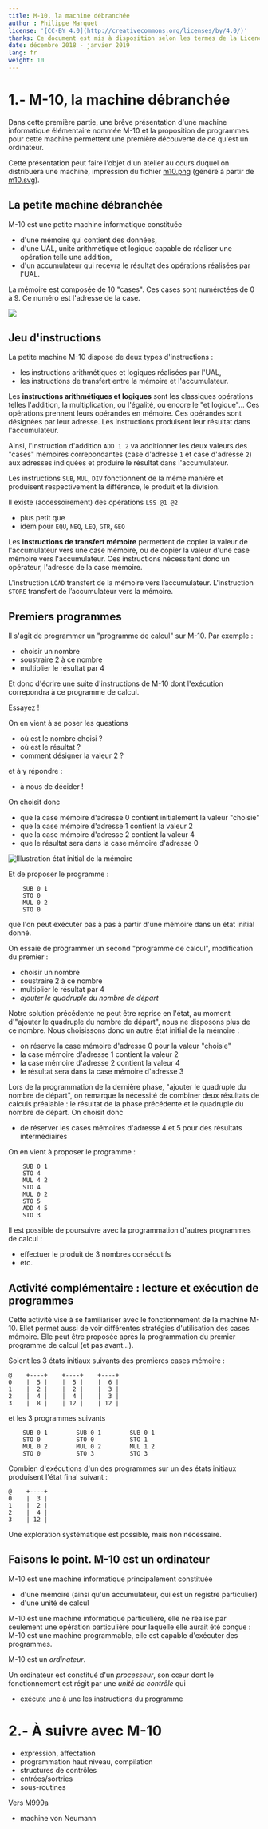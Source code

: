 ```yaml
---
title: M-10, la machine débranchée
author : Philippe Marquet
license: '[CC-BY 4.0](http://creativecommons.org/licenses/by/4.0/)'
thanks: Ce document est mis à disposition selon les termes de la Licence Creative Commons Attribution 4.0 International \protect ![](https://licensebuttons.net/l/by/4.0/88x31.png){width=3em}
date: décembre 2018 - janvier 2019
lang: fr
weight: 10
---
```


1.- M-10, la machine débranchée
==============================

Dans cette première partie, une brêve présentation d'une machine informatique élémentaire nommée M-10 et la proposition de programmes pour cette machine permettent une première découverte de ce qu'est un ordinateur.

Cette présentation peut faire l'objet d'un atelier au cours duquel on distribuera une machine, impression du fichier [m10.png](/uploads/docsnsi/architecture/img/m10.png) (généré à partir de [m10.svg](/uploads/docsnsi/architecture/img/m10-0.svg)).

La petite machine débranchée
----------------------------

M-10 est une petite machine informatique constituée

* d'une mémoire qui contient des données,
* d'une UAL, unité arithmétique et logique capable de réaliser une opération telle une addition,
* d'un accumulateur qui recevra le résultat des opérations réalisées par l'UAL.

La mémoire est composée de 10 "cases". Ces cases sont numérotées de 0 à 9. Ce numéro est l'adresse de la case.

![](uploads/docsnsi/architecture/img/m10.png)


Jeu d'instructions
------------------

La petite machine M-10 dispose de deux types d'instructions :

* les instructions arithmétiques et logiques réalisées par l'UAL,
* les instructions de transfert entre la mémoire et l'accumulateur.

Les **instructions arithmétiques et logiques** sont les classiques opérations telles l'addition, la multiplication, ou l'égalité, ou encore le "et logique"...
Ces opérations prennent leurs opérandes en mémoire.
Ces opérandes sont désignées par leur adresse.
Les instructions produisent leur résultat dans l'accumulateur.

Ainsi, l'instruction d'addition `ADD 1 2` va additionner les deux valeurs des "cases" mémoires correpondantes (case d'adresse `1` et case d'adresse `2`) aux adresses indiquées et produire le résultat dans l'accumulateur.

Les instructions `SUB`, `MUL`, `DIV` fonctionnent de la même manière et produisent respectivement la différence, le produit et la division.

Il existe (accessoirement) des opérations `LSS @1 @2`

* plus petit que
* idem pour `EQU`, `NEQ`, `LEQ`, `GTR`, `GEQ`

Les **instructions de transfert mémoire** permettent de copier la valeur de l'accumulateur vers une case mémoire, ou de copier la valeur d'une case mémoire vers l'accumulateur.
Ces instructions nécessitent donc un opérateur, l'adresse de la case mémoire.

L'instruction `LOAD` transfert de la mémoire vers l’accumulateur. L'instruction `STORE` transfert de l’accumulateur vers la mémoire.

Premiers programmes
-------------------

Il s'agit de programmer un "programme de calcul" sur M-10.
Par exemple :

* choisir un nombre
* soustraire 2 à ce nombre
* multiplier le résultat par 4

Et donc d'écrire une suite d'instructions de M-10 dont l'exécution correpondra à ce programme de calcul.

Essayez !

On en vient à se poser les questions

* où est le nombre choisi ?
* où est le résultat ?
* comment désigner la valeur 2 ?

et à y répondre :

* à nous de décider !

On choisit donc

* que la case mémoire d'adresse 0 contient initialement la valeur "choisie"
* que la case mémoire d'adresse 1 contient la valeur 2
* que la case mémoire d'adresse 2 contient la valeur 4
* que le résultat sera dans la case mémoire d'adresse 0

![Illustration état initial de la mémoire](/uploads/docsnsi/architecture/img/m10-0.png)

Et de proposer le programme :

```
    SUB 0 1
    STO 0
    MUL 0 2
    STO 0
```

que l'on peut exécuter pas à pas à partir d'une mémoire dans un état initial donné.

On essaie de programmer un second "programme de calcul", modification du premier :

* choisir un nombre
* soustraire 2 à ce nombre
* multiplier le résultat par 4
* _ajouter le quadruple du nombre de départ_

Notre solution précédente ne peut être reprise en l'état, au moment d'"ajouter le quadruple du nombre de départ", nous ne disposons plus de ce nombre.
Nous choisissons donc un autre état initial de la mémoire :

* on réserve la case mémoire d'adresse 0 pour la valeur "choisie"
* la case mémoire d'adresse 1 contient la valeur 2
* la case mémoire d'adresse 2 contient la valeur 4
* le résultat sera dans la case mémoire d'adresse 3

Lors de la programmation de la dernière phase, "ajouter le quadruple du nombre de départ", on remarque la nécessité de combiner deux résultats de calculs préalable : le résultat de la phase précédente et le quadruple du nombre de départ. On choisit donc

* de réserver les cases mémoires d'adresse 4 et 5 pour des résultats intermédiaires

On en vient à proposer le programme :

```
    SUB 0 1
    STO 4
    MUL 4 2
    STO 4
    MUL 0 2
    STO 5
    ADD 4 5
    STO 3
```

Il est possible de poursuivre avec la programmation d'autres programmes de calcul :

* effectuer le produit de 3 nombres consécutifs
* etc.

Activité complémentaire : lecture et exécution de programmes
------------------------------------------------------------

Cette activité vise à se familiariser avec le fonctionnement de la machine M-10. Ellet permet aussi de voir différentes stratégies d'utilisation des cases mémoire.
Elle peut être proposée après la programmation du premier programme de calcul (et pas avant...).

Soient les 3 états initiaux suivants des premières cases mémoire :

```
@    +----+    +----+    +----+
0    |  5 |    |  5 |    |  6 |
1    |  2 |    |  2 |    |  3 |
2    |  4 |    |  4 |    |  3 |
3    |  8 |    | 12 |    | 12 |
```

et les 3 programmes suivants

```
    SUB 0 1        SUB 0 1        SUB 0 1
    STO 0          STO 0          STO 1
    MUL 0 2        MUL 0 2        MUL 1 2
    STO 0          STO 3          STO 3
```

Combien d'exécutions d'un des programmes sur un des états initiaux produisent l'état final suivant :

```
@    +----+
0    |  3 |
1    |  2 |
2    |  4 |
3    | 12 |
```

Une exploration systématique est possible, mais non nécessaire.

Faisons le point. M-10 est un ordinateur
----------------------------------------

M-10 est une machine informatique principalement constituée

* d'une mémoire (ainsi qu'un accumulateur, qui est un registre particulier)
* d'une unité de calcul

M-10 est une machine informatique particulière, elle ne réalise par seulement une opération particulière pour laquelle elle aurait été conçue : M-10 est une machine programmable, elle est capable d'exécuter des programmes.

M-10 est un _ordinateur_.

Un ordinateur est constitué d'un _processeur_, son cœur dont le fonctionnement est régit par une _unité de contrôle_ qui

* exécute une à une les instructions du programme


2.- À suivre avec M-10
=====================


* expression, affectation
* programmation haut niveau, compilation
* structures de contrôles
* entrées/sortries
* sous-routines

Vers M999a

* machine von Neumann
